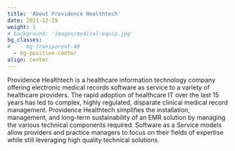 ```yaml
---
title: 'About Providence Healthtech'
date: 2021-12-19
weight: 1
# background: 'images/medical-equip.jpg'
bg_classes:
#   - bg-transparent-40
  - bg-position-center
align: center
---
```


Providence Healthtech is a healthcare information technology company offering electronic medical records software as service to a variety of healthcare providers. The rapid adoption of healthcare IT over the last 15 years has led to complex, highly regulated, disparate clinical medical record management. Providence Healthtech simplifies the installation, management, and long-term sustainability of an EMR solution by managing the various technical components required. Software as a Service models allow providers and practice managers to focus on their fields of expertise while still leveraging high quality technical solutions.
